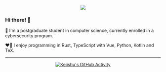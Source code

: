 <p align="center">
  <a href="https://keyserver.ubuntu.com/pks/lookup?op=get&search=0x3b16cd9b8c861399"><img src="https://img.shields.io/badge/pgp-0x3B16CD9B8C861399-blue?style=flat-square"></img></a>
</p>

### Hi there! 🫡
📖 I'm a postgraduate student in computer science, currently enrolled in a cybersecurity program.

❤️‍🔥 I enjoy programming in Rust, TypeScript with Vue, Python, Kotlin and TeX.

<hr/>

<p align=center>
  <a href="#">
    <img alt="Keiishu's GitHub Activity" src="https://sculas-self-readme-stats-api.vercel.app/api?username=Keiishu&show_icons=true&theme=dark&count_private=true"></img>
  </a>
</p>
